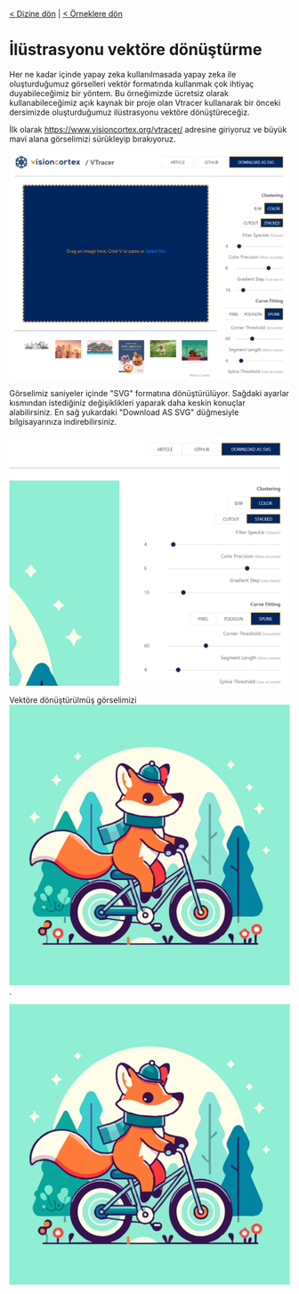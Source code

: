<a href="/">< Dizine dön</a> | <a href="/ornekler">< Örneklere dön</a>

# İlüstrasyonu vektöre dönüştürme

Her ne kadar içinde yapay zeka kullanılmasada yapay zeka ile oluşturduğumuz görselleri vektör formatında kullanmak çok ihtiyaç duyabileceğimiz bir yöntem. Bu örneğimizde ücretsiz olarak kullanabileceğimiz açık kaynak bir proje olan Vtracer kullanarak bir önceki dersimizde oluşturduğumuz ilüstrasyonu vektöre dönüştüreceğiz.

İlk olarak https://www.visioncortex.org/vtracer/ adresine giriyoruz ve büyük mavi alana görselimizi sürükleyip bırakıyoruz.

![alt text](/gorseller/vektore-donusturme-1.png)

Görselimiz saniyeler içinde "SVG" formatına dönüştürülüyor. Sağdaki ayarlar kısmından istediğiniz değişiklikleri yaparak daha keskin konuçlar alabilirsiniz. En sağ yukardaki "Download AS SVG" düğmesiyle bilgisayarınıza indirebilirsiniz.

![alt text](/gorseller/vektore-donusturme-2.png)

Vektöre dönüştürülmüş görselimizi ![buradan indirebilirsiniz](../gorseller/vektore-donusturme-sonuc-1.svg).


![alt text](../gorseller/vektore-donusturme-sonuc-1.svg)




